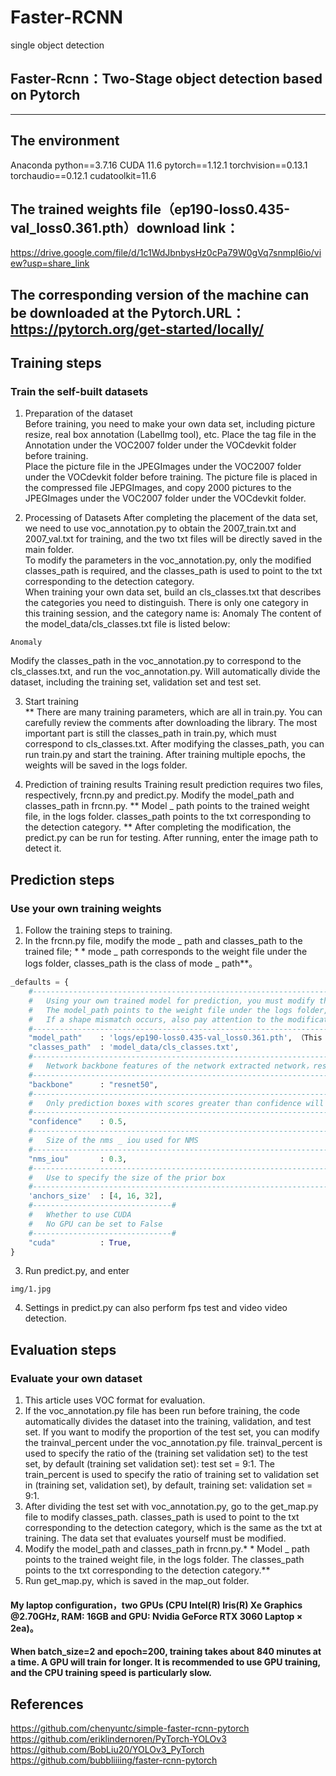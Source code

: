 # Faster-RCNN
single object detection
## Faster-Rcnn：Two-Stage object detection based on Pytorch
---

## The environment
Anaconda
python==3.7.16
CUDA 11.6
pytorch==1.12.1 torchvision==0.13.1 torchaudio==0.12.1 cudatoolkit=11.6

## The trained weights file（ep190-loss0.435-val_loss0.361.pth）download link：
   https://drive.google.com/file/d/1c1WdJbnbysHz0cPa79W0gVq7snmpI6io/view?usp=share_link
   
## The corresponding version of the machine can be downloaded at the Pytorch.URL：https://pytorch.org/get-started/locally/

## Training steps

### Train the self-built datasets
1. Preparation of the dataset  
Before training, you need to make your own data set, including picture resize, real box annotation (LabelImg tool), etc.
Place the tag file in the Annotation under the VOC2007 folder under the VOCdevkit folder before training.   
Place the picture file in the JPEGImages under the VOC2007 folder under the VOCdevkit folder before training.
The picture file is placed in the compressed file JEPGImages, and copy 2000 pictures to the JPEGImages under the VOC2007 folder under the VOCdevkit folder.

2. Processing of Datasets 
After completing the placement of the data set, we need to use voc_annotation.py to obtain the 2007_train.txt and 2007_val.txt for training, and the two txt files will be directly saved in the main folder.  
To modify the parameters in the voc_annotation.py, only the modified classes_path is required, and the classes_path is used to point to the txt corresponding to the detection category.  
When training your own data set, build an cls_classes.txt that describes the categories you need to distinguish.
There is only one category in this training session, and the category name is: Anomaly
The content of the model_data/cls_classes.txt file is listed below:     
```
Anomaly

```
Modify the classes_path in the voc_annotation.py to correspond to the cls_classes.txt, and run the voc_annotation.py. Will automatically divide the dataset, including the training set, validation set and test set.

3. Start training  
** There are many training parameters, which are all in train.py. You can carefully review the comments after downloading the library. The most important part is still the classes_path in train.py, which must correspond to cls_classes.txt.
After modifying the classes_path, you can run train.py and start the training. After training multiple epochs, the weights will be saved in the logs folder.

4. Prediction of training results 
Training result prediction requires two files, respectively, frcnn.py and predict.py. Modify the model_path and classes_path in frcnn.py.
** Model _ path points to the trained weight file, in the logs folder. classes_path points to the txt corresponding to the detection category.
** After completing the modification, the predict.py can be run for testing. After running, enter the image path to detect it.

## Prediction steps
### Use your own training weights
1. Follow the training steps to training.  
2. In the frcnn.py file, modify the mode _ path and classes_path to the trained file; * * mode _ path corresponds to the weight file under the logs folder, classes_path is the class of mode _ path**。  
```python
_defaults = {
    #--------------------------------------------------------------------------#
    #   Using your own trained model for prediction, you must modify the model_path and classes_path！
    #   The model_path points to the weight file under the logs folder, and the classes_path points to the txt under the model_data
    #   If a shape mismatch occurs, also pay attention to the modification of the model_path and classes _ parameter parameters during training
    #--------------------------------------------------------------------------#
    "model_path"    : 'logs/ep190-loss0.435-val_loss0.361.pth', （This weight file is trained and saved under the logs folder.）
    "classes_path"  : 'model_data/cls_classes.txt',
    #---------------------------------------------------------------------#
    #   Network backbone features of the network extracted network，resnet50 or vgg
    #---------------------------------------------------------------------#
    "backbone"      : "resnet50",
    #---------------------------------------------------------------------#
    #   Only prediction boxes with scores greater than confidence will be retained
    #---------------------------------------------------------------------#
    "confidence"    : 0.5,
    #---------------------------------------------------------------------#
    #   Size of the nms _ iou used for NMS
    #---------------------------------------------------------------------#
    "nms_iou"       : 0.3,
    #---------------------------------------------------------------------#
    #   Use to specify the size of the prior box
    #---------------------------------------------------------------------#
    'anchors_size'  : [4, 16, 32],
    #-------------------------------#
    #   Whether to use CUDA
    #   No GPU can be set to False
    #-------------------------------#
    "cuda"          : True,
}
```
3. Run predict.py, and enter  
```
img/1.jpg

```
4. Settings in predict.py can also perform fps test and video video detection. 

## Evaluation steps 
### Evaluate your own dataset
1. This article uses VOC format for evaluation.  
2. If the voc_annotation.py file has been run before training, the code automatically divides the dataset into the training, validation, and test set. If you want to modify the proportion of the test set, you can modify the trainval_percent under the voc_annotation.py file.
trainval_percent is used to specify the ratio of the (training set validation set) to the test set, by default (training set validation set): test set = 9:1. The train_percent is used to specify the ratio of training set to validation set in (training set, validation set), by default, training set: validation set = 9:1.
3. After dividing the test set with voc_annotation.py, go to the get_map.py file to modify classes_path. classes_path is used to point to the txt corresponding to the detection category, which is the same as the txt at training. The data set that evaluates yourself must be modified.
4. Modify the model_path and classes_path in frcnn.py.* * Model _ path points to the trained weight file, in the logs folder. The classes_path points to the txt corresponding to the detection category.** 
5. Run get_map.py, which is saved in the map_out folder.

#### My laptop configuration，two GPUs (CPU Intel(R) Iris(R) Xe Graphics @2.70GHz, RAM: 16GB and GPU: Nvidia GeForce RTX 3060 Laptop × 2ea)。
#### When batch_size=2 and epoch=200, training takes about 840 minutes at a time. A GPU will train for longer. It is recommended to use GPU training, and the CPU training speed is particularly slow.

## References
https://github.com/chenyuntc/simple-faster-rcnn-pytorch  
https://github.com/eriklindernoren/PyTorch-YOLOv3  
https://github.com/BobLiu20/YOLOv3_PyTorch  
https://github.com/bubbliiiing/faster-rcnn-pytorch
